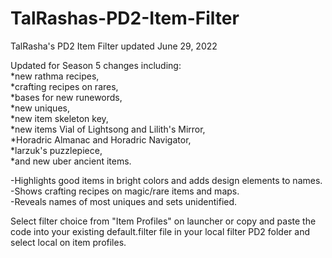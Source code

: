 # TalRashas-PD2-Item-Filter <br>
TalRasha's PD2 Item Filter updated June 29, 2022 <br>

Updated for Season 5 changes including:<br>*new rathma recipes,<br>*crafting recipes on rares,<br>*bases for new runewords,<br>*new uniques,<br>*new item skeleton key,<br>*new items Vial of Lightsong and Lilith's Mirror,<br>*Horadric Almanac and Horadric Navigator,<br>*larzuk's puzzlepiece,<br>*and new uber ancient items.<br>

-Highlights good items in bright colors and adds design elements to names.<br>-Shows crafting recipes on magic/rare items and maps.<br>-Reveals names of most uniques and sets unidentified.<br>

Select filter choice from "Item Profiles" on launcher or copy and paste the code into your existing default.filter file in your local filter PD2 folder and select local on item profiles.
